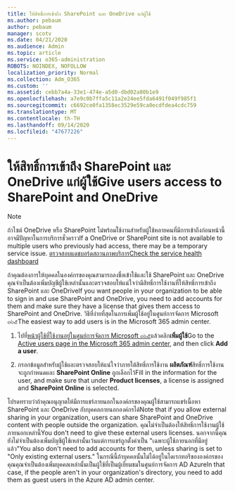 ```yaml
---
title: ให้สิทธิ์การเข้าถึง SharePoint และ OneDrive แก่ผู้ใช้
ms.author: pebaum
author: pebaum
manager: scotv
ms.date: 04/21/2020
ms.audience: Admin
ms.topic: article
ms.service: o365-administration
ROBOTS: NOINDEX, NOFOLLOW
localization_priority: Normal
ms.collection: Adm_O365
ms.custom: ''
ms.assetid: cebb7a4a-33e1-474e-a5d0-dbd02a80b1e9
ms.openlocfilehash: a7e9c0b7ffa5c11a2e24ee5fda6491f049f985f1
ms.sourcegitcommit: c6692ce0fa1358ec3529e59ca0ecdfdea4cdc759
ms.translationtype: MT
ms.contentlocale: th-TH
ms.lasthandoff: 09/14/2020
ms.locfileid: "47677226"
---
```

# <a name="give-users-access-to-sharepoint-and-onedrive"></a><span data-ttu-id="c36a8-102">ให้สิทธิ์การเข้าถึง SharePoint และ OneDrive แก่ผู้ใช้</span><span class="sxs-lookup"><span data-stu-id="c36a8-102">Give users access to SharePoint and OneDrive</span></span>

> [!NOTE]
> <span data-ttu-id="c36a8-103">ถ้าไซต์ OneDrive หรือ SharePoint ไม่พร้อมใช้งานสำหรับผู้ใช้หลายคนที่มีการเข้าถึงก่อนหน้านี้อาจมีปัญหาในการบริการชั่วคราว</span><span class="sxs-lookup"><span data-stu-id="c36a8-103">If a OneDrive or SharePoint site is not available to multiple users who previously had access, there may be a temporary service issue.</span></span> [<span data-ttu-id="c36a8-104">ตรวจสอบแดชบอร์ดสถานภาพบริการ</span><span class="sxs-lookup"><span data-stu-id="c36a8-104">Check the service health dashboard</span></span>](https://portal.office.com/adminportal/home#/servicehealth)
  
<span data-ttu-id="c36a8-105">ถ้าคุณต้องการให้บุคคลในองค์กรของคุณสามารถลงชื่อเข้าใช้และใช้ SharePoint และ OneDrive คุณจำเป็นต้องเพิ่มบัญชีผู้ใช้เหล่านั้นและตรวจสอบให้แน่ใจว่ามีสิทธิ์การใช้งานที่ให้สิทธิ์การเข้าถึง SharePoint และ OneDrive</span><span class="sxs-lookup"><span data-stu-id="c36a8-105">If you want people in your organization to be able to sign in and use SharePoint and OneDrive, you need to add accounts for them and make sure they have a license that gives them access to SharePoint and OneDrive.</span></span> <span data-ttu-id="c36a8-106">วิธีที่ง่ายที่สุดในการเพิ่มผู้ใช้อยู่ในศูนย์การจัดการ Microsoft ๓๖๕</span><span class="sxs-lookup"><span data-stu-id="c36a8-106">The easiest way to add users is in the Microsoft 365 admin center.</span></span>
  
1. <span data-ttu-id="c36a8-107">ไปที่[หน้าผู้ใช้ที่ใช้งานอยู่ในศูนย์การจัดการ Microsoft ๓๖๕](https://portal.office.com/adminportal/home#/users)แล้วคลิก**เพิ่มผู้ใช้**</span><span class="sxs-lookup"><span data-stu-id="c36a8-107">Go to the [Active users page in the Microsoft 365 admin center](https://portal.office.com/adminportal/home#/users), and then click **Add a user**.</span></span>
    
2. <span data-ttu-id="c36a8-108">กรอกข้อมูลสำหรับผู้ใช้และตรวจสอบให้แน่ใจว่าภายใต้สิทธิ์การใช้งาน **ผลิตภัณฑ์**สิทธิ์การใช้งานจะถูกกำหนดและ **SharePoint Online** ถูกเลือกไว้</span><span class="sxs-lookup"><span data-stu-id="c36a8-108">Fill in the information for the user, and make sure that under **Product licenses**, a license is assigned and **SharePoint Online** is selected.</span></span> 
    
<span data-ttu-id="c36a8-109">โปรดทราบว่าถ้าคุณอนุญาตให้มีการแชร์ภายนอกในองค์กรของคุณผู้ใช้สามารถแชร์เนื้อหา SharePoint และ OneDrive กับบุคคลภายนอกองค์กรได้</span><span class="sxs-lookup"><span data-stu-id="c36a8-109">Note that if you allow external sharing in your organization, users can share SharePoint and OneDrive content with people outside the organization.</span></span> <span data-ttu-id="c36a8-110">คุณไม่จำเป็นต้องให้สิทธิ์การใช้งานผู้ใช้ภายนอกเหล่านี้</span><span class="sxs-lookup"><span data-stu-id="c36a8-110">You don't need to give these external users licenses.</span></span> <span data-ttu-id="c36a8-111">นอกจากนี้คุณยังไม่จำเป็นต้องเพิ่มบัญชีผู้ใช้เหล่านั้นเว้นแต่การแชร์ถูกตั้งค่าเป็น "เฉพาะผู้ใช้ภายนอกที่มีอยู่แล้ว"</span><span class="sxs-lookup"><span data-stu-id="c36a8-111">You also don't need to add accounts for them, unless sharing is set to "Only existing external users."</span></span> <span data-ttu-id="c36a8-112">ในกรณีนี้ถ้าบุคคลนั้นไม่ได้อยู่ในไดเรกทอรีขององค์กรของคุณคุณจำเป็นต้องเพิ่มบุคคลเหล่านั้นเป็นผู้ใช้ที่เป็นผู้เยี่ยมชมในศูนย์การจัดการ AD Azure</span><span class="sxs-lookup"><span data-stu-id="c36a8-112">In that case, if the people aren't in your organization's directory, you need to add them as guest users in the Azure AD admin center.</span></span>
  

